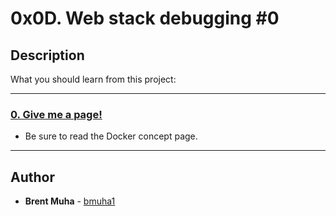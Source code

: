 # 0x0D. Web stack debugging #0

## Description
What you should learn from this project:

---

### [0. Give me a page!](./0-give_me_a_page)
* Be sure to read the Docker concept page.

---

## Author
* **Brent Muha** - [bmuha1](https://github.com/bmuha1)